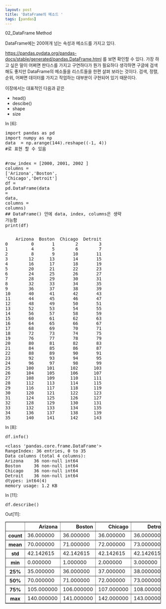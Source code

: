 ```yaml
---
layout: post
title: 'DataFrame의 메소드 '
tags: [pandas]
---
```


<div class="cell border-box-sizing text_cell rendered">
<div class="prompt input_prompt">
</div>
<div class="inner_cell">
<div class="text_cell_render border-box-sizing rendered_html">
<p>02_DataFrame Method</p>
<p>DataFrame에는 200여개 넘는 속성과 메소드를 가지고 있다.</p>
<p><a href="https://pandas.pydata.org/pandas-docs/stable/generated/pandas.DataFrame.html">https://pandas.pydata.org/pandas-docs/stable/generated/pandas.DataFrame.html</a>
를 보면 확인할 수 있다.
가장 하고 싶은 말이 어쩌면 판다스를 가지고 구연하다가 뭔가 필요하다 생각하면 구글에 검색해도 좋지만 DataFrame의 메소들을 리스트들을 한편 살펴 보라는 것이다.
검색, 정렬, 순위,  어쩌면 데이터를 가지고 작업하는 대부분이 구현되어 있기 때문이다.</p>
<p>이장에서는 대표적인 다음과 같은</p>
<ul>
<li>head()</li>
<li>descibe()</li>
<li>shape</li>
<li>size</li>
</ul>

</div>
</div>
</div>
<div class="cell border-box-sizing code_cell rendered">
<div class="input">
<div class="prompt input_prompt">In&nbsp;[6]:</div>
<div class="inner_cell">
    <div class="input_area">
<div class=" highlight hl-ipython3"><pre><span></span><span class="kn">import</span> <span class="nn">pandas</span> <span class="k">as</span> <span class="nn">pd</span>
<span class="kn">import</span> <span class="nn">numpy</span> <span class="k">as</span> <span class="nn">np</span>
<span class="n">data</span>  <span class="o">=</span> <span class="n">np</span><span class="o">.</span><span class="n">arange</span><span class="p">(</span><span class="mi">144</span><span class="p">)</span><span class="o">.</span><span class="n">reshape</span><span class="p">((</span><span class="o">-</span><span class="mi">1</span><span class="p">,</span> <span class="mi">4</span><span class="p">))</span>
<span class="c1">#로 표현 할 수 있음</span>


<span class="c1">#row_index = [2000, 2001, 2002 ]</span>
<span class="n">columns</span> <span class="o">=</span> <span class="p">[</span><span class="s1">&#39;Arizona&#39;</span><span class="p">,</span><span class="s1">&#39;Boston&#39;</span><span class="p">,</span> <span class="s1">&#39;Chicago&#39;</span><span class="p">,</span><span class="s1">&#39;Detroit&#39;</span><span class="p">]</span>
<span class="n">df</span> <span class="o">=</span> <span class="n">pd</span><span class="o">.</span><span class="n">DataFrame</span><span class="p">(</span><span class="n">data</span> <span class="o">=</span> <span class="n">data</span><span class="p">,</span> <span class="n">columns</span> <span class="o">=</span> <span class="n">columns</span><span class="p">)</span>
<span class="c1">## DataFrame()  안에 data, index, columns은 생략 가능함</span>
<span class="nb">print</span><span class="p">(</span><span class="n">df</span><span class="p">)</span>
</pre></div>

</div>
</div>
</div>

<div class="output_wrapper">
<div class="output">


<div class="output_area">
<div class="prompt"></div>

<div class="output_subarea output_stream output_stdout output_text">
<pre>    Arizona  Boston  Chicago  Detroit
0         0       1        2        3
1         4       5        6        7
2         8       9       10       11
3        12      13       14       15
4        16      17       18       19
5        20      21       22       23
6        24      25       26       27
7        28      29       30       31
8        32      33       34       35
9        36      37       38       39
10       40      41       42       43
11       44      45       46       47
12       48      49       50       51
13       52      53       54       55
14       56      57       58       59
15       60      61       62       63
16       64      65       66       67
17       68      69       70       71
18       72      73       74       75
19       76      77       78       79
20       80      81       82       83
21       84      85       86       87
22       88      89       90       91
23       92      93       94       95
24       96      97       98       99
25      100     101      102      103
26      104     105      106      107
27      108     109      110      111
28      112     113      114      115
29      116     117      118      119
30      120     121      122      123
31      124     125      126      127
32      128     129      130      131
33      132     133      134      135
34      136     137      138      139
35      140     141      142      143
</pre>
</div>
</div>

</div>
</div>

</div>
<div class="cell border-box-sizing code_cell rendered">
<div class="input">
<div class="prompt input_prompt">In&nbsp;[8]:</div>
<div class="inner_cell">
    <div class="input_area">
<div class=" highlight hl-ipython3"><pre><span></span><span class="n">df</span><span class="o">.</span><span class="n">info</span><span class="p">()</span>
</pre></div>

</div>
</div>
</div>

<div class="output_wrapper">
<div class="output">


<div class="output_area">
<div class="prompt"></div>

<div class="output_subarea output_stream output_stdout output_text">
<pre>&lt;class &#39;pandas.core.frame.DataFrame&#39;&gt;
RangeIndex: 36 entries, 0 to 35
Data columns (total 4 columns):
Arizona    36 non-null int64
Boston     36 non-null int64
Chicago    36 non-null int64
Detroit    36 non-null int64
dtypes: int64(4)
memory usage: 1.2 KB
</pre>
</div>
</div>

</div>
</div>

</div>
<div class="cell border-box-sizing code_cell rendered">
<div class="input">
<div class="prompt input_prompt">In&nbsp;[11]:</div>
<div class="inner_cell">
    <div class="input_area">
<div class=" highlight hl-ipython3"><pre><span></span><span class="n">df</span><span class="o">.</span><span class="n">describe</span><span class="p">()</span>
</pre></div>

</div>
</div>
</div>

<div class="output_wrapper">
<div class="output">


<div class="output_area">
<div class="prompt output_prompt">Out[11]:</div>


<div class="output_html rendered_html output_subarea output_execute_result">
<div>
<style>
    .dataframe thead tr:only-child th {
        text-align: right;
    }

    .dataframe thead th {
        text-align: left;
    }

    .dataframe tbody tr th {
        vertical-align: top;
    }
</style>
<table border="1" class="dataframe">
  <thead>
    <tr style="text-align: right;">
      <th></th>
      <th>Arizona</th>
      <th>Boston</th>
      <th>Chicago</th>
      <th>Detroit</th>
    </tr>
  </thead>
  <tbody>
    <tr>
      <th>count</th>
      <td>36.000000</td>
      <td>36.000000</td>
      <td>36.000000</td>
      <td>36.000000</td>
    </tr>
    <tr>
      <th>mean</th>
      <td>70.000000</td>
      <td>71.000000</td>
      <td>72.000000</td>
      <td>73.000000</td>
    </tr>
    <tr>
      <th>std</th>
      <td>42.142615</td>
      <td>42.142615</td>
      <td>42.142615</td>
      <td>42.142615</td>
    </tr>
    <tr>
      <th>min</th>
      <td>0.000000</td>
      <td>1.000000</td>
      <td>2.000000</td>
      <td>3.000000</td>
    </tr>
    <tr>
      <th>25%</th>
      <td>35.000000</td>
      <td>36.000000</td>
      <td>37.000000</td>
      <td>38.000000</td>
    </tr>
    <tr>
      <th>50%</th>
      <td>70.000000</td>
      <td>71.000000</td>
      <td>72.000000</td>
      <td>73.000000</td>
    </tr>
    <tr>
      <th>75%</th>
      <td>105.000000</td>
      <td>106.000000</td>
      <td>107.000000</td>
      <td>108.000000</td>
    </tr>
    <tr>
      <th>max</th>
      <td>140.000000</td>
      <td>141.000000</td>
      <td>142.000000</td>
      <td>143.000000</td>
    </tr>
  </tbody>
</table>
</div>
</div>

</div>

</div>
</div>

</div>
 

